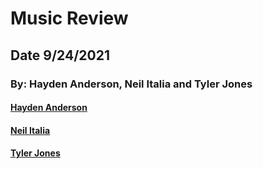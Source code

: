 # Music Review

## Date 9/24/2021

### By: Hayden Anderson, Neil Italia and Tyler Jones

#### [Hayden Anderson](https://github.com/hayden707)

#### [Neil Italia](https://github.com/neilitalia)

#### [Tyler Jones](https://github.com/msiroilem)
